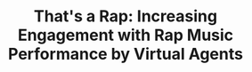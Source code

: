 ---
name: "That'S A Rap  Increasing Engagement"
title: "That's a Rap:  Increasing Engagement with Rap Music Performance by Virtual Agents"
project: null
event: "International Conference on Intelligent Virtual Agents (IVA)"
authors:
- name: "Olafsson, S.."
- name: "Kimani, E.."
- name: "Asadi, R.."
- name: "Bickmore, T."
year: 2017
resources:
- name: "IVA17 rap"
  src: "IVA17.rap.pdf"
external_url: null
draft: false
---